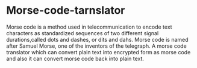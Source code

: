 # Morse-code-tarnslator
Morse code is a method used in telecommunication to encode text characters as standardized sequences of two different signal durations,called dots and dashes, or dits and dahs. 
Morse code is named after Samuel Morse, one of the inventors of the telegraph. 
A morse code translator which can convert plain text into encrypted form as morse code and also it can convert morse code back into plain text. 
